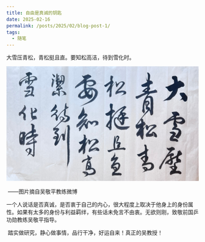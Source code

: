 ```yaml
---
title: 自由是真诚的钥匙
date: 2025-02-16
permalink: /posts/2025/02/blog-post-1/
tags:
  - 随笔
---
```


大雪压青松，青松挺且直。要知松高洁，待到雪化时。

![snow](fig/snow.jpg)

​                                                                                                                                                                                     ——图片摘自吴敬平教练微博

​         一个人说话是否真诚，是否衷于自己的内心，很大程度上取决于他身上的身份属性。如果有太多的身份与利益羁绊，有些话未免言不由衷。无欲则刚，致敬前国乒功勋教练吴敬平指导。

​        踏实做研究，静心做事情，品行干净，好运自来！真正的吴教授！

